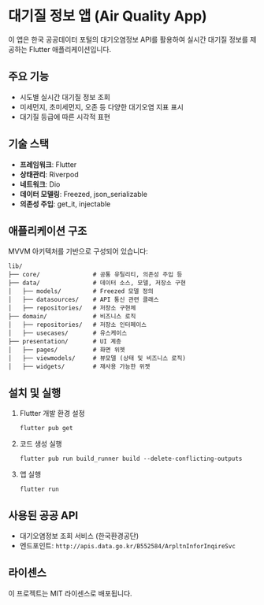 # 대기질 정보 앱 (Air Quality App)

이 앱은 한국 공공데이터 포털의 대기오염정보 API를 활용하여 실시간 대기질 정보를 제공하는 Flutter 애플리케이션입니다.

## 주요 기능

- 시도별 실시간 대기질 정보 조회
- 미세먼지, 초미세먼지, 오존 등 다양한 대기오염 지표 표시
- 대기질 등급에 따른 시각적 표현

## 기술 스택

- **프레임워크**: Flutter
- **상태관리**: Riverpod
- **네트워크**: Dio
- **데이터 모델링**: Freezed, json_serializable
- **의존성 주입**: get_it, injectable

## 애플리케이션 구조

MVVM 아키텍처를 기반으로 구성되어 있습니다:

```
lib/
├── core/               # 공통 유틸리티, 의존성 주입 등
├── data/               # 데이터 소스, 모델, 저장소 구현
│   ├── models/         # Freezed 모델 정의
│   ├── datasources/    # API 통신 관련 클래스
│   ├── repositories/   # 저장소 구현체
├── domain/             # 비즈니스 로직
│   ├── repositories/   # 저장소 인터페이스
│   ├── usecases/       # 유스케이스
├── presentation/       # UI 계층
│   ├── pages/          # 화면 위젯
│   ├── viewmodels/     # 뷰모델 (상태 및 비즈니스 로직)
│   ├── widgets/        # 재사용 가능한 위젯
```

## 설치 및 실행

1. Flutter 개발 환경 설정

   ```
   flutter pub get
   ```

2. 코드 생성 실행

   ```
   flutter pub run build_runner build --delete-conflicting-outputs
   ```

3. 앱 실행
   ```
   flutter run
   ```

## 사용된 공공 API

- 대기오염정보 조회 서비스 (한국환경공단)
- 엔드포인트: `http://apis.data.go.kr/B552584/ArpltnInforInqireSvc`

## 라이센스

이 프로젝트는 MIT 라이센스로 배포됩니다.
